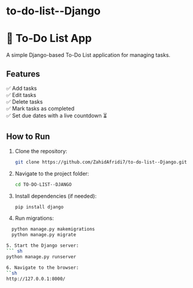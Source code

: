 # to-do-list--Django

# 📝 To-Do List App

A simple Django-based To-Do List application for managing tasks.

## Features
✅ Add tasks  
✅ Edit tasks  
✅ Delete tasks  
✅ Mark tasks as completed  
✅ Set due dates with a live countdown ⏳  

## How to Run
1. Clone the repository:
   ```sh
   git clone https://github.com/ZahidAfridi7/to-do-list--Django.git

2. Navigate to the project folder:
   ```sh
   cd TO-DO-LIST--DJANGO

3. Install dependencies (if needed):
   ``` sh
   pip install django

4. Run migrations:
  ``` sh 
    python manage.py makemigrations
    python manage.py migrate

5. Start the Django server:
  ``` sh
  python manage.py runserver

6. Navigate to the browser:
  ``sh 
  http://127.0.0.1:8000/  



